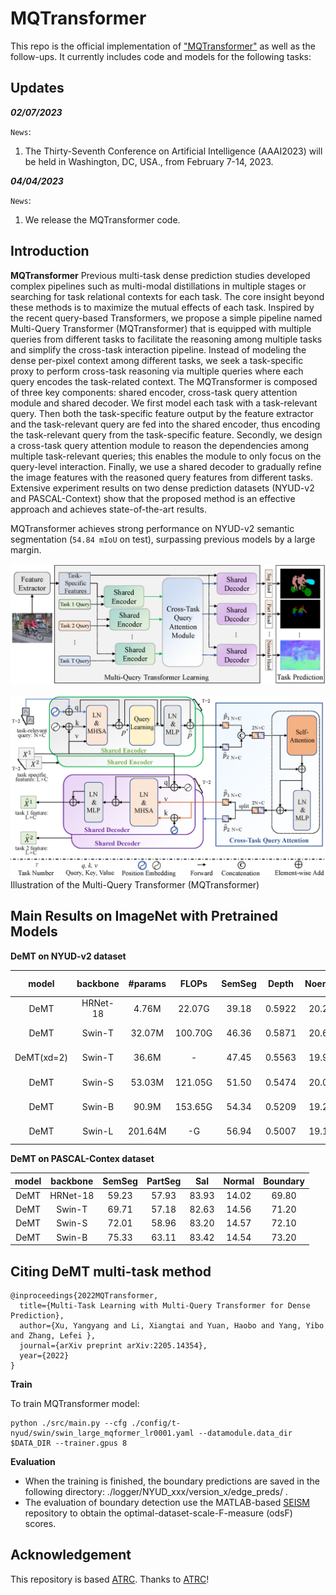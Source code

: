 # MQTransformer


This repo is the official implementation of ["MQTransformer"](https://arxiv.org/abs/2205.14354) as well as the follow-ups. It currently includes code and models for the following tasks:



## Updates


***02/07/2023***

`News`: 

1. The Thirty-Seventh Conference on Artificial Intelligence (AAAI2023) will be held in Washington, DC, USA., from February 7-14, 2023.


***04/04/2023***

`News`: 

1. We release the MQTransformer code. 


## Introduction

**MQTransformer** 
Previous multi-task dense prediction studies developed complex pipelines such as multi-modal distillations in multiple stages or searching for task relational contexts for each task. The core insight beyond these methods is to maximize the mutual effects of each task. Inspired by the recent query-based Transformers, we propose a simple pipeline named Multi-Query Transformer (MQTransformer) that is equipped with multiple queries from different tasks to facilitate the reasoning among multiple tasks and simplify the cross-task interaction pipeline. Instead of modeling the dense per-pixel context among different tasks, we seek a task-specific proxy to perform cross-task reasoning via multiple queries where each query encodes the task-related context. The MQTransformer is composed of three key components: shared encoder, cross-task query attention module and shared decoder. We first model each task with a task-relevant query. Then both the task-specific feature output by the feature extractor and the task-relevant query are fed into the shared encoder, thus encoding the task-relevant query from the task-specific feature. Secondly, we design a cross-task query attention module to reason the dependencies among multiple task-relevant queries; this enables the module to only focus on the query-level interaction. Finally, we use a shared decoder to gradually refine the image features with the reasoned query features from different tasks. Extensive experiment results on two dense prediction datasets (NYUD-v2 and PASCAL-Context) show that the proposed method is an effective approach and achieves state-of-the-art results. 

MQTransformer achieves strong performance on NYUD-v2 semantic segmentation (`54.84 mIoU` on test), surpassing previous models by a large margin.

![MQTransformer](figures/overview.png)



![MQTransformer](figures/encoder-decoder.png)
Illustration of the Multi-Query Transformer (MQTransformer)


## Main Results on ImageNet with Pretrained Models

**DeMT on NYUD-v2 dataset**

| model|backbone|#params| FLOPs | SemSeg| Depth | Noemal|Boundary| model checkpopint | log |
| :---: | :---: | :---: | :---: | :---: | :---: | :---: | :---: |:---: |:---: |
| DeMT |HRNet-18| 4.76M  | 22.07G  | 39.18 | 0.5922 | 20.21| 76.4 | [Google Drive]() | [log]()  |
| DeMT | Swin-T | 32.07M | 100.70G | 46.36 | 0.5871 | 20.60| 76.9 | [Google Drive](https://drive.google.com/file/d/1IfQRVyvaVkEfybzh4QAz9Vq_0U38Hngq/view?usp=share_link) | [log](https://drive.google.com/file/d/1eAtQVJLcvIOMwAfKyl2NmYfe3hPne_WK/view?usp=share_link)  |
| DeMT(xd=2) | Swin-T | 36.6M| - | 47.45 | 0.5563| 19.90| 77.0 | [Google Drive](https://drive.google.com/file/d/1Rz4R9vu8bGtskpJDlVfgexYZoHtz8j8k/view?usp=share_link) | [log](https://drive.google.com/file/d/1TPo4pMjbhPAn3gxKOt4P7hVSPJe1Lpsn/view?usp=share_link)  |
| DeMT | Swin-S | 53.03M | 121.05G | 51.50 | 0.5474 | 20.02 | 78.1 | [Google Drive](https://drive.google.com/drive/folders/1jINF9WOyILqrPcsprWbM5VSCEWozsc1c) | [log](https://drive.google.com/drive/folders/1jINF9WOyILqrPcsprWbM5VSCEWozsc1c)|
| DeMT | Swin-B | 90.9M | 153.65G | 54.34 | 0.5209 | 19.21 | 78.5 | [Google Drive]() | [log]() |
| DeMT | Swin-L | 201.64M | -G | 56.94 | 0.5007 | 19.14 | 78.8 | [Google Drive]() | [log]() |

**DeMT on PASCAL-Contex dataset**

| model | backbone |  SemSeg | PartSeg | Sal | Normal| Boundary| 
| :---: | :---: | :---: | :---: | :---: | :---: | :---: |
| DeMT |HRNet-18| 59.23 | 57.93 | 83.93| 14.02 | 69.80 |
| DeMT | Swin-T | 69.71 | 57.18 | 82.63| 14.56 | 71.20 |
| DeMT | Swin-S | 72.01 | 58.96 | 83.20| 14.57 | 72.10 | 
| DeMT | Swin-B | 75.33 | 63.11 | 83.42| 14.54 | 73.20 |



## Citing DeMT multi-task method

```
@inproceedings{2022MQTransformer,
  title={Multi-Task Learning with Multi-Query Transformer for Dense Prediction},
  author={Xu, Yangyang and Li, Xiangtai and Yuan, Haobo and Yang, Yibo and Zhang, Lefei },
  journal={arXiv preprint arXiv:2205.14354},
  year={2022}
}
```



**Train**

To train MQTransformer model:
```
python ./src/main.py --cfg ./config/t-nyud/swin/swin_large_mqformer_lr0001.yaml --datamodule.data_dir $DATA_DIR --trainer.gpus 8
```

**Evaluation**

- When the training is finished, the boundary predictions are saved in the following directory: ./logger/NYUD_xxx/version_x/edge_preds/ .
- The evaluation of boundary detection use the MATLAB-based [SEISM](https://github.com/jponttuset/seism) repository to obtain the optimal-dataset-scale-F-measure (odsF) scores.


## Acknowledgement
This repository is based [ATRC](https://github.com/brdav/atrc). Thanks to [ATRC](https://github.com/brdav/atrc)!

